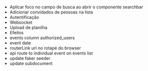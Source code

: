 * Aplicar foco no campo de busca ao abrir o componente searchbar
* Adicionar convidados de pessoas na lista
* Autentificação
* Websocket
* Upload de planilha
* Efeitos
* events column authorized_users
* event date
* routerLink url no rotapé do browser
* api route to individual event on events list
* update faker seeder
* update subdocument